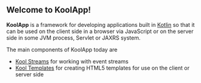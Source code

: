 ## Welcome to KoolApp!

**KoolApp** is a framework for developing applications built in [Kotlin](http://jetbrains.github.com/kotlin/) so that it can be used on the client
side in a browser via JavaScript or on the server side in some JVM process, Servlet or JAXRS system.

The main components of KoolApp today are

* [Kool Streams](koolapp-stream/ReadMe.md) for working with event streams
* [Kool Templates](koolapp-template/ReadMe.md) for creating HTML5 templates for use on the client or server side